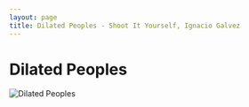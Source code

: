 ```yaml
---
layout: page
title: Dilated Peoples - Shoot It Yourself, Ignacio Galvez
---
```


# Dilated Peoples

![Dilated Peoples](http://assets.farmhouse.co/publishing/1-shoot-it-yourself/images/dilated-peoples-1.jpg)
